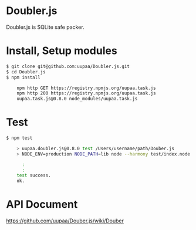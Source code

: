 Doubler.js
=========

Doubler.js is SQLite safe packer.

# Install, Setup modules

```sh
$ git clone git@github.com:uupaa/Doubler.js.git
$ cd Doubler.js
$ npm install

    npm http GET https://registry.npmjs.org/uupaa.task.js
    npm http 200 https://registry.npmjs.org/uupaa.task.js
    uupaa.task.js@0.8.0 node_modules/uupaa.task.js
```

# Test

```sh
$ npm test

    > uupaa.doubler.js@0.8.0 test /Users/username/path/Douber.js
    > NODE_ENV=production NODE_PATH=lib node --harmony test/index.node.js; open test/index.html

      :
      :
    test success.
    ok.
```

# API Document

https://github.com/uupaa/Douber.js/wiki/Douber


